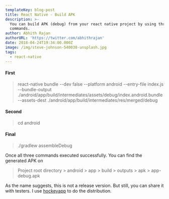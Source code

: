 ```yaml
---
templateKey: blog-post
title: React Native - Build APK
description: >-
  You can build APK (debug) from your react native project by using three
  commands.
author: Abhith Rajan
authorURL: 'https://twitter.com/abhithrajan'
date: 2018-04-24T19:34:00.000Z
image: /img/steve-johnson-540038-unsplash.jpg
tags:
  - react-native
---
```

#### First
> react-native bundle --dev false --platform android --entry-file index.js --bundle-output ./android/app/build/intermediates/assets/debug/index.android.bundle --assets-dest ./android/app/build/intermediates/res/merged/debug

#### Second
> cd android

#### Final
> ./gradlew assembleDebug

Once all three commands executed successfully. You can find the generated APK on 
> Project root directory > android > app > build > outputs > apk > app-debug.apk

As the name suggests, this is not a release version. But still, you can share it with testers. I use [hockeyapp](http://hockeyapp.net) to do the distribution.
